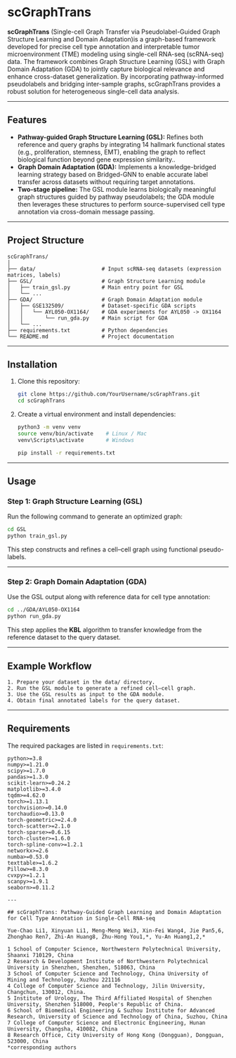 # scGraphTrans

**scGraphTrans** (Single-cell Graph Transfer via Pseudolabel-Guided Graph Structure Learning and Domain Adaptation)is a graph-based framework developed for precise cell type annotation and interpretable tumor microenvironment (TME) modeling using single-cell RNA-seq (scRNA-seq) data. The framework combines Graph Structure Learning (GSL) with Graph Domain Adaptation (GDA) to jointly capture biological relevance and enhance cross-dataset generalization. By incorporating pathway-informed pseudolabels and bridging inter-sample graphs, scGraphTrans provides a robust solution for heterogeneous single-cell data analysis.

---

## Features
- **Pathway-guided Graph Structure Learning (GSL):** Refines both reference and query graphs by integrating 14 hallmark functional states (e.g., proliferation, stemness, EMT), enabling the graph to reflect biological function beyond gene expression similarity..
- **Graph Domain Adaptation (GDA):** Implements a knowledge-bridged learning strategy based on Bridged-GNN to enable accurate label transfer across datasets without requiring target annotations.
- **Two-stage pipeline:** The GSL module learns biologically meaningful graph structures guided by pathway pseudolabels; the GDA module then leverages these structures to perform source-supervised cell type annotation via cross-domain message passing.

---

## Project Structure
```
scGraphTrans/
│
├── data/                     # Input scRNA-seq datasets (expression matrices, labels)
├── GSL/                      # Graph Structure Learning module
│   ├── train_gsl.py          # Main entry point for GSL
│   └── ...
├── GDA/                      # Graph Domain Adaptation module
│   ├── GSE132509/            # Dataset-specific GDA scripts
│   │   └── AYL050-OX1164/    # GDA experiments for AYL050 -> OX1164
│   │       └── run_gda.py    # Main script for GDA
│   └── ...
├── requirements.txt          # Python dependencies
└── README.md                 # Project documentation
```

---

## Installation
1. Clone this repository:
   ```bash
   git clone https://github.com/YourUsername/scGraphTrans.git
   cd scGraphTrans
   ```

2. Create a virtual environment and install dependencies:
   ```bash
   python3 -m venv venv
   source venv/bin/activate    # Linux / Mac
   venv\Scripts\activate       # Windows

   pip install -r requirements.txt
   ```

---

## Usage

### Step 1: Graph Structure Learning (GSL)
Run the following command to generate an optimized graph:
```bash
cd GSL
python train_gsl.py
```
This step constructs and refines a cell–cell graph using functional pseudo-labels.

---

### Step 2: Graph Domain Adaptation (GDA)
Use the GSL output along with reference data for cell type annotation:
```bash
cd ../GDA/AYL050-OX1164
python run_gda.py
```
This step applies the **KBL** algorithm to transfer knowledge from the reference dataset to the query dataset.

---

## Example Workflow
```
1. Prepare your dataset in the data/ directory.
2. Run the GSL module to generate a refined cell–cell graph.
3. Use the GSL results as input to the GDA module.
4. Obtain final annotated labels for the query dataset.
```

---

## Requirements
The required packages are listed in `requirements.txt`:
```
python>=3.8
numpy>=1.21.0
scipy>=1.7.0
pandas>=1.3.0
scikit-learn>=0.24.2
matplotlib>=3.4.0
tqdm>=4.62.0
torch>=1.13.1
torchvision>=0.14.0
torchaudio>=0.13.0
torch-geometric>=2.4.0
torch-scatter>=2.1.0
torch-sparse>=0.6.15
torch-cluster>=1.6.0
torch-spline-conv>=1.2.1
networkx>=2.6
numba>=0.53.0
texttable>=1.6.2
Pillow>=8.3.0
cvxpy>=1.2.1
scanpy>=1.9.1
seaborn>=0.11.2

---

## scGraphTrans: Pathway-Guided Graph Learning and Domain Adaptation for Cell Type Annotation in Single-Cell RNA-seq

Yue-Chao Li1, Xinyuan Li1, Meng-Meng Wei3, Xin-Fei Wang4, Jie Pan5,6, Zhonghao Ren7, Zhi-An Huang8, Zhu-Hong You1,*, Yu-An Huang1,2,*

1 School of Computer Science, Northwestern Polytechnical University, Shaanxi 710129, China
2 Research & Development Institute of Northwestern Polytechnical University in Shenzhen, Shenzhen, 518063, China 
3 School of Computer Science and Technology, China University of Mining and Technology, Xuzhou 221116
4 College of Computer Science and Technology, Jilin University, Changchun, 130012, China.
5 Institute of Urology, The Third Affiliated Hospital of Shenzhen University, Shenzhen 518000, People's Republic of China.
6 School of Biomedical Engineering & Suzhou Institute for Advanced Research, University of Science and Technology of China, Suzhou, China
7 College of Computer Science and Electronic Engineering, Hunan University, Changsha, 410082, China
8 Research Office, City University of Hong Kong (Dongguan), Dongguan, 523000, China
*corresponding authors

```


